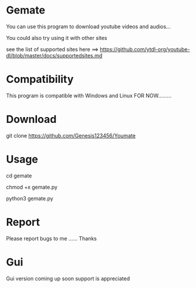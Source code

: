 # Gemate
You can use this program to download youtube videos and audios...

You could also try using it with other sites

see the list of supported sites here ==> https://github.com/ytdl-org/youtube-dl/blob/master/docs/supportedsites.md

# Compatibility
This program is compatible with Windows and Linux
FOR NOW.........

# Download
git clone https://github.com/Genesis123456/Youmate

# Usage
cd gemate

chmod +x gemate.py

python3 gemate.py

# Report
Please report bugs to me ......
Thanks

# Gui
Gui version coming up soon support is appreciated
